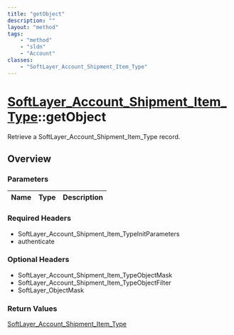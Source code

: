```yaml
---
title: "getObject"
description: ""
layout: "method"
tags:
    - "method"
    - "sldn"
    - "Account"
classes:
    - "SoftLayer_Account_Shipment_Item_Type"
---
```

# [SoftLayer_Account_Shipment_Item_Type](/reference/services/SoftLayer_Account_Shipment_Item_Type)::getObject

Retrieve a SoftLayer_Account_Shipment_Item_Type record.


## Overview 


### Parameters 
|Name | Type | Description |
| --- | --- | --- |


### Required Headers
* SoftLayer_Account_Shipment_Item_TypeInitParameters
* authenticate

### Optional Headers
* SoftLayer_Account_Shipment_Item_TypeObjectMask
* SoftLayer_Account_Shipment_Item_TypeObjectFilter
* SoftLayer_ObjectMask

### Return Values
<a href='/reference/datatypes/SoftLayer_Account_Shipment_Item_Type'>SoftLayer_Account_Shipment_Item_Type </a>

